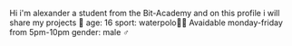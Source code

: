 Hi i'm alexander a student from the Bit-Academy and on this profile i will share my projects 🤖
age: 16
sport: waterpolo🏊🏼
Avaidable monday-friday from 5pm-10pm
gender: male ♂️

